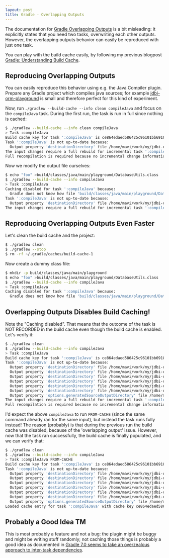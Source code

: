 ```yaml
---
layout: post
title: Gradle - Overlapping Outputs
---
```


The documentation for [Gradle Overlapping Outputs](https://docs.gradle.org/current/userguide/build_cache_concepts.html#concepts_overlapping_outputs)
is a bit misleading: it explicitly states that you need two tasks, overwriting each other outputs.
However, the overlapping outputs behavior can easily be reproduced with just one task.

You can play with the build cache easily, by following my previous blogpost [Gradle: Understanding Build Cache](../gradle-build-cache/).

## Reproducing Overlapping Outputs

You can easily reproduce this behavior using e.g. the Java Compiler plugin. Prepare any
Gradle project which compiles java sources; for example [jdbi-orm-playground](https://gitlab.com/mvysny/jdbi-orm-playground)
is small and therefore perfect for this kind of experiment.

Now, run `./gradlew --build-cache --info clean compileJava` and focus on the `compileJava` task. During the first run,
the task is run in full since nothing is cached:

```bash
$ ./gradlew --build-cache --info clean compileJava
> Task :compileJava
Build cache key for task ':compileJava' is ce864edaed586425c96101bb691844fa
Task ':compileJava' is not up-to-date because:
  Output property 'destinationDirectory' file /home/mavi/work/my/jdbi-orm-playground/build/classes/java/main/playground/DatabaseUtils.class has been removed.
The input changes require a full rebuild for incremental task ':compileJava'.
Full recompilation is required because no incremental change information is available. This is usually caused by clean builds or changing compiler arguments.
```

Now we modify the output file ourselves:

```bash
$ echo "foo" >build/classes/java/main/playground/DatabaseUtils.class
$ ./gradlew --build-cache --info compileJava
> Task :compileJava
Caching disabled for task ':compileJava' because:
  Gradle does not know how file 'build/classes/java/main/playground/DatabaseUtils.class' was created (output property 'destinationDirectory'). Task output caching requires exclusive access to output paths to guarantee correctness (i.e. multiple tasks are not allowed to produce output in the same location). [OVERLAPPING_OUTPUTS]
Task ':compileJava' is not up-to-date because:
  Output property 'destinationDirectory' file /home/mavi/work/my/jdbi-orm-playground/build/classes/java/main/playground/DatabaseUtils.class has changed.
The input changes require a full rebuild for incremental task ':compileJava'.
```

## Reproducing Overlapping Outputs Even Faster

Let's clean the build cache and the project:

```bash
$ ./gradlew clean
$ ./gradlew --stop
$ rm -rf ~/.gradle/caches/build-cache-1
```

Now create a dummy class file:

```bash
$ mkdir -p build/classes/java/main/playground
$ echo "foo" >build/classes/java/main/playground/DatabaseUtils.class
$ ./gradlew --build-cache --info compileJava
> Task :compileJava
Caching disabled for task ':compileJava' because:
  Gradle does not know how file 'build/classes/java/main/playground/DatabaseUtils.class' was created (output property 'destinationDirectory'). Task output caching requires exclusive access to output paths to guarantee correctness (i.e. multiple tasks are not allowed to produce output in the same location).
```

## Overlapping Outputs Disables Build Caching!

Note the "Caching disabled". That means that the outcome of the task is NOT RECORDED in the build cache even though
the build cache is enabled. Let's verify it:

```bash
$ ./gradlew clean
$ ./gradlew --build-cache --info compileJava
> Task :compileJava
Build cache key for task ':compileJava' is ce864edaed586425c96101bb691844fa
Task ':compileJava' is not up-to-date because:
  Output property 'destinationDirectory' file /home/mavi/work/my/jdbi-orm-playground/build/classes/java/main has been removed.
  Output property 'destinationDirectory' file /home/mavi/work/my/jdbi-orm-playground/build/classes/java/main/playground has been removed.
  Output property 'destinationDirectory' file /home/mavi/work/my/jdbi-orm-playground/build/classes/java/main/playground/DatabaseUtils.class has been removed.
  Output property 'destinationDirectory' file /home/mavi/work/my/jdbi-orm-playground/build/classes/java/main/playground/Main.class has been removed.
  Output property 'destinationDirectory' file /home/mavi/work/my/jdbi-orm-playground/build/classes/java/main/playground/Person$MaritalStatus.class has been removed.
  Output property 'destinationDirectory' file /home/mavi/work/my/jdbi-orm-playground/build/classes/java/main/playground/Person.class has been removed.
  Output property 'options.generatedSourceOutputDirectory' file /home/mavi/work/my/jdbi-orm-playground/build/generated/sources/annotationProcessor/java/main has been removed.
The input changes require a full rebuild for incremental task ':compileJava'.
Full recompilation is required because no incremental change information is available. This is usually caused by clean builds or changing compiler arguments.
```

I'd expect the above `compileJava` to run `FROM-CACHE` (since the same command already ran for the same input),
but instead the task runs fully instead! The reason (probably) is that during the previous run the build cache was
disabled, because of the 'overlapping output' issue. However, now that the task ran successfully,
the build cache is finally populated, and we can verify that:

```bash
$ ./gradlew clean
$ ./gradlew --build-cache --info compileJava
> Task :compileJava FROM-CACHE
Build cache key for task ':compileJava' is ce864edaed586425c96101bb691844fa
Task ':compileJava' is not up-to-date because:
  Output property 'destinationDirectory' file /home/mavi/work/my/jdbi-orm-playground/build/classes/java/main has been removed.
  Output property 'destinationDirectory' file /home/mavi/work/my/jdbi-orm-playground/build/classes/java/main/playground has been removed.
  Output property 'destinationDirectory' file /home/mavi/work/my/jdbi-orm-playground/build/classes/java/main/playground/DatabaseUtils.class has been removed.
  Output property 'destinationDirectory' file /home/mavi/work/my/jdbi-orm-playground/build/classes/java/main/playground/Main.class has been removed.
  Output property 'destinationDirectory' file /home/mavi/work/my/jdbi-orm-playground/build/classes/java/main/playground/Person$MaritalStatus.class has been removed.
  Output property 'destinationDirectory' file /home/mavi/work/my/jdbi-orm-playground/build/classes/java/main/playground/Person.class has been removed.
  Output property 'options.generatedSourceOutputDirectory' file /home/mavi/work/my/jdbi-orm-playground/build/generated/sources/annotationProcessor/java/main has been removed.
Loaded cache entry for task ':compileJava' with cache key ce864edaed586425c96101bb691844fa
```

## Probably a Good Idea TM

This is most probably a feature and not a bug: the plugin might be buggy and might be writing stuff randomly;
not caching those things is probably a good idea as documented in [Gradle 7.0 seems to take an overzealous approach to inter-task dependencies](https://discuss.gradle.org/t/gradle-7-0-seems-to-take-an-overzealous-approach-to-inter-task-dependencies/39656/2).
